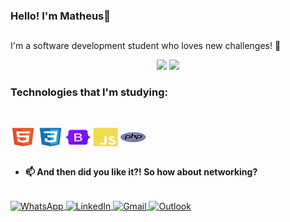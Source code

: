 ### Hello! I'm Matheus👋
##
I'm a software development student who loves new challenges! 🚀 

<div align="center">
  <a href="https://github.com/mathsant-js"></a>
  <img height="180em" src="https://github-readme-stats.vercel.app/api?username=mathsant-js&show_icons=true&theme=chartreuse-dark&include_all_commits=true&count_private=true"/>
  <img height="180em" src="https://github-readme-stats.vercel.app/api/top-langs/?username=mathsant-js&layout=compact&langs_count=7&theme=chartreuse-dark"/>
</div>

### Technologies that I'm studying:
##
<div style="display: inline_block"><br>
  <img align="center" alt="HTML" height="30" width="40" src="https://raw.githubusercontent.com/devicons/devicon/master/icons/html5/html5-original.svg">
  <img align="center" alt="CSS" height="30" width="40" src="https://raw.githubusercontent.com/devicons/devicon/master/icons/css3/css3-original.svg">
  <img align="center" alt="Bootstrap" height="30" width="40" src="https://raw.githubusercontent.com/devicons/devicon/master/icons/bootstrap/bootstrap-original.svg">
  <img align="center" alt="Js" height="30" width="40" src="https://github.com/devicons/devicon/blob/master/icons/javascript/javascript-plain.svg">
  <img align="center" alt="PHP" height="30" width="40" src="https://github.com/devicons/devicon/blob/master/icons/php/php-original.svg">
</div>
<ul>
<br>
  <li><b> 📫 And then did you like it?! So how about networking? </b></li>
</ul>

<div style="display: inline_block"><br>
  <a href="https://api.whatsapp.com/send?phone=5511988553256" target="_blank">
        <img align="center" alt="WhatsApp" src="https://img.shields.io/badge/WhatsApp-25D366?style=for-the-badge&logo=whatsapp&logoColor=white">
 </a>
 <a href="https://linkedin.com/in/matheus-jorge-santana-1436462b9">
  <img align="center" alt="LinkedIn"  src="https://img.shields.io/badge/LinkedIn-0077B5?style=for-the-badge&logo=linkedin&logoColor=white">
 </a>
  <a href="mailto:mjorgesantana2007@gmail.com">
  <img align="center" alt="Gmail"  src="https://img.shields.io/badge/Gmail-D14836?style=for-the-badge&logo=gmail&logoColor=white">
 </a>
 <a href="mailto:mjorgesantana2007@outlook.com">
  <img align="center" alt="Outlook"  src="https://img.shields.io/badge/Microsoft_Outlook-0078D4?style=for-the-badge&logo=microsoft-outlook&logoColor=white">
 </a>
</div>
